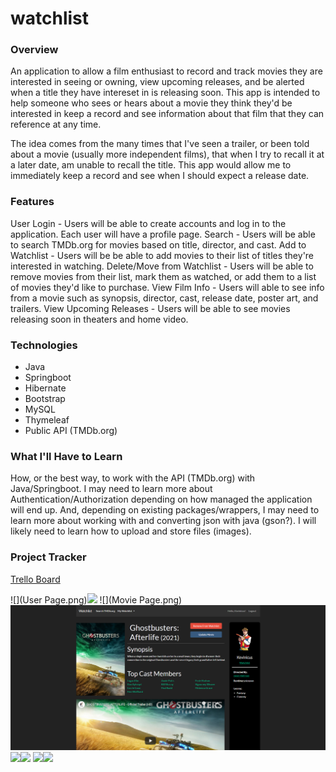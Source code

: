 # watchlist

### Overview
An application to allow a film enthusiast to record and track movies they are interested in seeing or owning, view upcoming releases, and be alerted when a title they have intereset in is releasing soon. This app is intended to help someone who sees or hears about a movie they think they'd be interested in keep a record and see information about that film that they can reference at any time.

The idea comes from the many times that I've seen a trailer, or been told about a movie (usually more independent films), that when I try to recall it at a later date, am unable to recall the title. This app would allow me to immediately keep a record and see when I should expect a release date.
### Features
User Login - Users will be able to create accounts and log in to the application. Each user will have a profile page.
Search - Users will be able to search TMDb.org for movies based on title, director, and cast.
Add to Watchlist - Users will be be able to add movies to their list of titles they're interested in watching.
Delete/Move from Watchlist - Users will be able to remove movies from their list, mark them as watched, or add them to a list of movies they'd like to purchase.
View Film Info - Users will able to see info from a movie such as synopsis, director, cast, release date, poster art, and trailers.
View Upcoming Releases - Users will be able to see movies releasing soon in theaters and home video.
### Technologies
- Java
- Springboot
- Hibernate
- Bootstrap
- MySQL
- Thymeleaf
- Public API (TMDb.org)
### What I'll Have to Learn
How, or the best way, to work with the API (TMDb.org) with Java/Springboot. I may need to learn more about Authentication/Authorization depending on how managed the application will end up. And, depending on existing packages/wrappers, I may need to learn more about working with and converting json with java (gson?). I will likely need to learn how to upload and store files (images).
### Project Tracker
[Trello Board](https://trello.com/b/68Vl0W3G/liftoff-project-board)

![](User Page.png)![](User%20Page.png)
![](Movie Page.png)![](Movie%20Page.png)
![](Use.png)![](User%20Page.png)
![](Use.png)![](User%20Page.png)
